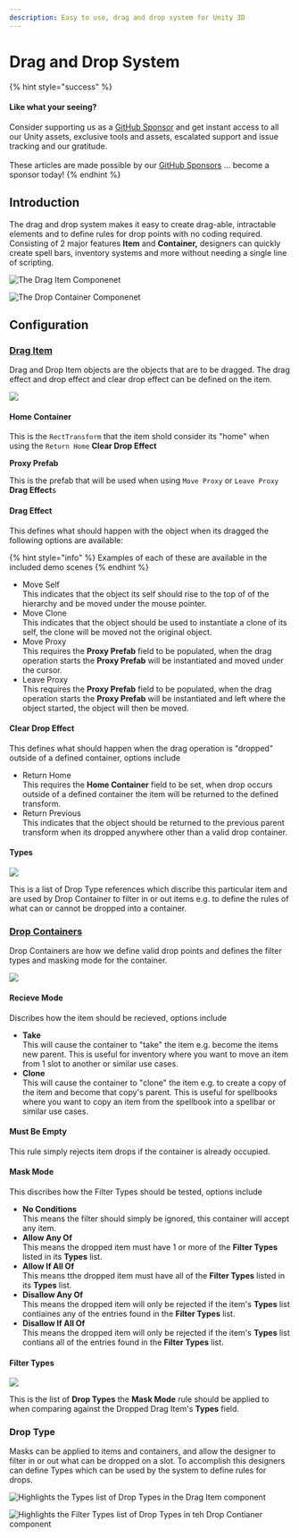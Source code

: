 ```yaml
---
description: Easy to use, drag and drop system for Unity 3D
---
```


# Drag and Drop System

{% hint style="success" %}
#### Like what your seeing?

Consider supporting us as a [GitHub Sponsor](../../../../company/concepts/become-a-sponsor.md) and get instant access to all our Unity assets, exclusive tools and assets, escalated support and issue tracking and our gratitude.\
\
These articles are made possible by our [GitHub Sponsors](https://github.com/sponsors/heathen-engineering) ... become a sponsor today!
{% endhint %}

## Introduction

The drag and drop system makes it easy to create drag-able, intractable elements and to define rules for drop points with no coding required. Consisting of 2 major features **Item** and **Container,** designers can quickly create spell bars, inventory systems and more without needing a single line of scripting.

![The Drag Item Componenet](<../../../../.gitbook/assets/image (121).png>)

![The Drop Container Componenet](<../../../../.gitbook/assets/image (122) (1).png>)

## Configuration

### [Drag Item](../../components/drag-item.md)

Drag and Drop Item objects are the objects that are to be dragged. The drag effect and drop effect and clear drop effect can be defined on the item.

![](<../../../../.gitbook/assets/image (124).png>)

#### Home Container

This is the `RectTransform` that the item shold consider its "home" when using the `Return Home` **Clear Drop Effect**

**Proxy Prefab**

This is the prefab that will be used when using `Move Proxy` or `Leave Proxy` **Drag Effect**s

#### Drag Effect

This defines what should happen with the object when its dragged the following options are available:

{% hint style="info" %}
Examples of each of these are available in the included demo scenes
{% endhint %}

* Move Self\
  This indicates that the object its self should rise to the top of of the hierarchy and be moved under the mouse pointer.
* Move Clone\
  This indicates that the object should be used to instantiate a clone of its self, the clone will be moved not the original object.
* Move Proxy\
  This requires the **Proxy Prefab** field to be populated, when the drag operation starts the **Proxy Prefab** will be instantiated and moved under the cursor.
* Leave Proxy\
  This requires the **Proxy Prefab** field to be populated, when the drag operation starts the **Proxy Prefab** will be instantiated and left where the object started, the object will then be moved.

#### Clear Drop Effect

This defines what should happen when the drag operation is "dropped" outside of a defined container, options include

* Return Home\
  This requires the **Home Container** field to be set, when drop occurs outside of a defined container the item will be returned to the defined transform.
* Return Previous\
  This indicates that the object should be returned to the previous parent transform when its dropped anywhere other than a valid drop container.

#### Types

![](<../../../../.gitbook/assets/image (123).png>)

This is a list of Drop Type references which discribe this particular item and are used by Drop Container to filter in or out items e.g. to define the rules of what can or cannot be dropped into a container.

### [Drop Containers](drag-and-drop-system.md#drop-containers)

Drop Containers are how we define valid drop points and defines the filter types and masking mode for the container.&#x20;

![](<../../../../.gitbook/assets/image (125).png>)

#### Recieve Mode

Discribes how the item should be recieved, options include

* **Take**\
  This will cause the container to "take" the item e.g. become the items new parent. This is useful for inventory where you want to move an item from 1 slot to another or similar use cases.
* **Clone**\
  This will cause the container to "clone" the item e.g. to create a copy of the item and become that copy's parent. This is useful for spellbooks where you want to copy an item from the spellbook into a spellbar or similar use cases.

#### Must Be Empty

This rule simply rejects item drops if the container is already occupied.

#### Mask Mode

This discribes how the Filter Types should be tested, options include

* **No Conditions**\
  This means the filter should simply be ignored, this container will accept any item.
* **Allow Any Of**\
  This means the dropped item must have 1 or more of the **Filter Types** listed in its **Types** list.
* **Allow If All Of**\
  This means tthe dropped item must have all of the **Filter Types** listed in its **Types** list.
* **Disallow Any Of**\
  This means the dropped item will only be rejected if the item's **Types** list contiaines any of the entries found in the **Filter Types** list.
* **Disallow If All Of**\
  This means the dropped item will only be rejected if the item's **Types** list contians all of the entries found in the **Filter Types** list.

#### Filter Types

![](<../../../../.gitbook/assets/image (126).png>)

This is the list of **Drop Types** the **Mask Mode** rule should be applied to when comparing against the Dropped Drag Item's **Types** field.

### Drop Type

Masks can be applied to items and containers, and allow the designer to filter in or out what can be dropped on a slot. To accomplish this designers can define Types which can be used by the system to define rules for drops.

![Highlights the Types list of Drop Types in the Drag Item component](<../../../../.gitbook/assets/image (127).png>)

![Highlights the Filter Types list of Drop Types in teh Drop Contianer component](<../../../../.gitbook/assets/image (128).png>)
